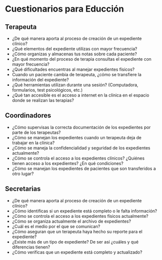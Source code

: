 <html>
<body>
    <h1>Cuestionarios para Educción</h1>
    <h2>Terapeuta</h2>
    <ul>
        <li>¿De qué manera aporta al proceso de creación de un expediente clínico?</li>
        <li>¿Qué elementos del expediente utilizas con mayor frecuencia?</li>
        <li>¿Cómo organizas y almacenas tus notas sobre cada paciente?</li>
        <li>¿En qué momento del proceso de terapia consultas el expediente con mayor frecuencia?</li>
        <li>¿Qué dificultades encuentras al manejar expedientes físicos?</li>
        <li>Cuando un paciente cambia de terapeuta, ¿cómo se transfiere la información del expediente?</li>
        <li>¿Qué herramientas utilizan durante una sesión? (Computadora, formularios, test psicológicos, etc.)</li>
        <li>¿Qué tan accesible es el acceso a internet en la clínica en el espacio donde se realizan las terapias?</li>
    </ul>    
    <h2>Coordinadores</h2>
    <ul>
        <li>¿Cómo supervisas la correcta documentación de los expedientes por parte de los terapeutas?</li>
        <li>¿Cómo se manejan los expedientes cuando un terapeuta deja de trabajar en la clínica?</li>
        <li>¿Cómo se maneja la confidencialidad y seguridad de los expedientes actualmente?</li>
        <li>¿Cómo se controla el acceso a los expedientes clínicos? ¿Quiénes tienen acceso a los expedientes? ¿En qué condiciones?</li>
        <li>¿Cómo se manejan los expedientes de pacientes que son transferidos a otro lugar?</li>
    </ul>    
    <h2>Secretarias</h2>
    <ul>
        <li>¿De qué manera aporta al proceso de creación de un expediente clínico?</li>
        <li>¿Cómo identificas si un expediente está completo o le falta información?</li>
        <li>¿Cómo se controla el acceso a los expedientes físicos actualmente?</li>
        <li>¿Cómo se organiza actualmente el archivo de expedientes?</li>
        <li>¿Cuál es el medio por el que se comunican?</li>
        <li>¿Cómo aseguran que un terapeuta haya hecho su reporte para el expediente?</li>
        <li>¿Existe más de un tipo de expediente? De ser así ¿cuáles y qué diferencias tienen?</li>
        <li>¿Cómo verificas que un expediente está completo y actualizado?</li>
    </ul>
</body>
</html>

